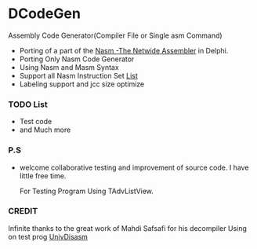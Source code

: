# DCodeGen
Assembly Code Generator(Compiler File or Single asm Command)

* Porting of a part of the [Nasm -The Netwide Assembler](http://www.nasm.us/) in Delphi.
* Porting Only Nasm Code Generator 
* Using Nasm and Masm Syntax
* Support all Nasm Instruction Set [List](http://www.nasm.us/doc/nasmdocb.html)
* Labeling support and jcc size optimize

### TODO List ###
* Test code
* and Much more

### P.S ###

* welcome collaborative testing and improvement of source code.
I have little free time.

  For Testing Program Using TAdvListView.

### CREDIT ###
 Infinite thanks to the great work of Mahdi Safsafi for his decompiler 
 Using on test prog [UnivDisasm](https://github.com/MahdiSafsafi/UnivDisasm)
